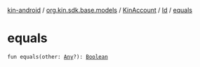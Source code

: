 [kin-android](../../../index.md) / [org.kin.sdk.base.models](../../index.md) / [KinAccount](../index.md) / [Id](index.md) / [equals](./equals.md)

# equals

`fun equals(other: `[`Any`](https://kotlinlang.org/api/latest/jvm/stdlib/kotlin/-any/index.html)`?): `[`Boolean`](https://kotlinlang.org/api/latest/jvm/stdlib/kotlin/-boolean/index.html)